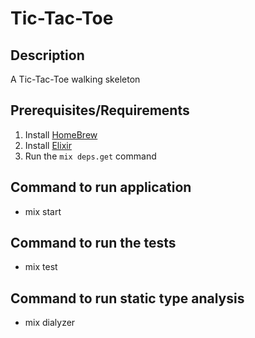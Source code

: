# Tic-Tac-Toe

## Description
A Tic-Tac-Toe walking skeleton

## Prerequisites/Requirements
1. Install [HomeBrew](https://docs.brew.sh/Installation)
2. Install [Elixir](https://elixir-lang.org/install.html#macos)
3. Run the `mix deps.get` command

## Command to run application
- mix start

## Command to run the tests
- mix test

## Command to run static type analysis
- mix dialyzer
